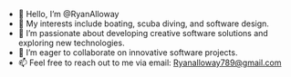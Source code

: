 - 👋 Hello, I’m @RyanAlloway
- 👀 My interests include boating, scuba diving, and software design.
- 🌟 I’m passionate about developing creative software solutions and exploring new technologies.
- 💞️ I’m eager to collaborate on innovative software projects.
- 📫 Feel free to reach out to me via email: Ryanalloway789@gmail.com

<!---
RyanAlloway/RyanAlloway is a ✨ special ✨ repository because its `README.md` (this file) appears on your GitHub profile.
You can click the Preview link to take a look at your changes.
--->
